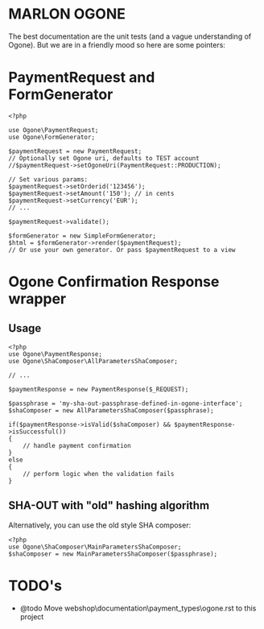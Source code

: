 # MARLON OGONE #

The best documentation are the unit tests (and a vague understanding of Ogone).
But we are in a friendly mood so here are some pointers: 

# PaymentRequest and FormGenerator #

	<?php

	use Ogone\PaymentRequest;
	use Ogone\FormGenerator;

	$paymentRequest = new PaymentRequest;
	// Optionally set Ogone uri, defaults to TEST account
	//$paymentRequest->setOgoneUri(PaymentRequest::PRODUCTION);

	// Set various params:
	$paymentRequest->setOrderid('123456');
	$paymentRequest->setAmount('150'); // in cents
	$paymentRequest->setCurrency('EUR');
	// ...

	$paymentRequest->validate();

	$formGenerator = new SimpleFormGenerator; 
	$html = $formGenerator->render($paymentRequest);
	// Or use your own generator. Or pass $paymentRequest to a view


# Ogone Confirmation Response wrapper #

## Usage ##

  	<?php
	use Ogone\PaymentResponse;
	use Ogone\ShaComposer\AllParametersShaComposer;

	// ...

	$paymentResponse = new PaymentResponse($_REQUEST);

	$passphrase = 'my-sha-out-passphrase-defined-in-ogone-interface';
	$shaComposer = new AllParametersShaComposer($passphrase);
	
	if($paymentResponse->isValid($shaComposer) && $paymentResponse->isSuccessful())
	{
		// handle payment confirmation
	}
	else
	{
		// perform logic when the validation fails
	}

## SHA-OUT with "old" hashing algorithm ##

Alternatively, you can use the old style SHA composer: 

 	<?php
	use Ogone\ShaComposer\MainParametersShaComposer;
	$shaComposer = new MainParametersShaComposer($passphrase);



# TODO's #

- @todo Move webshop\documentation\payment_types\ogone.rst to this project